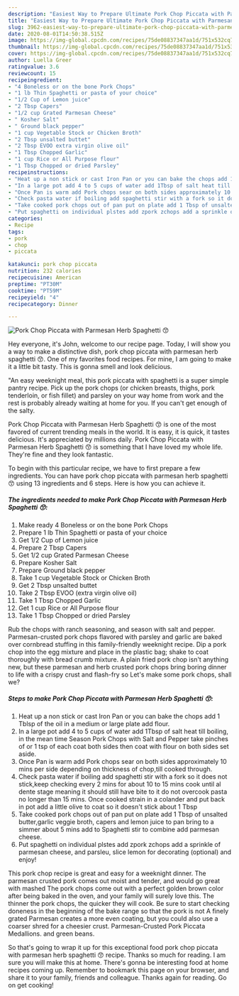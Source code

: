 ```yaml
---
description: "Easiest Way to Prepare Ultimate Pork Chop Piccata with Parmesan Herb Spaghetti 😙"
title: "Easiest Way to Prepare Ultimate Pork Chop Piccata with Parmesan Herb Spaghetti 😙"
slug: 3962-easiest-way-to-prepare-ultimate-pork-chop-piccata-with-parmesan-herb-spaghetti
date: 2020-08-01T14:50:38.515Z
image: https://img-global.cpcdn.com/recipes/75de08837347aa1d/751x532cq70/pork-chop-piccata-with-parmesan-herb-spaghetti-😙-recipe-main-photo.jpg
thumbnail: https://img-global.cpcdn.com/recipes/75de08837347aa1d/751x532cq70/pork-chop-piccata-with-parmesan-herb-spaghetti-😙-recipe-main-photo.jpg
cover: https://img-global.cpcdn.com/recipes/75de08837347aa1d/751x532cq70/pork-chop-piccata-with-parmesan-herb-spaghetti-😙-recipe-main-photo.jpg
author: Luella Greer
ratingvalue: 3.6
reviewcount: 15
recipeingredient:
- "4 Boneless or on the bone Pork Chops"
- "1 lb Thin Spaghetti or pasta of your choice"
- "1/2 Cup of Lemon juice"
- "2 Tbsp Capers"
- "1/2 cup Grated Parmesan Cheese"
- " Kosher Salt"
- " Ground black pepper"
- "1 cup Vegetable Stock or Chicken Broth"
- "2 Tbsp unsalted buttet"
- "2 Tbsp EVOO extra virgin olive oil"
- "1 Tbsp Chopped Garlic"
- "1 cup Rice or All Purpose flour"
- "1 Tbsp Chopped or dried Parsley"
recipeinstructions:
- "Heat up a non stick or cast Iron Pan or you can bake the chops add 1 Tblsp of the oil in a medium or large plate add flour."
- "In a large pot add 4 to 5 cups of water add 1Tbsp of salt heat till boiling, in the mean time Season Pork Chops with Salt and Pepper take pinches of or 1 tsp of each coat both sides then coat with flour on both sides set aside."
- "Once Pan is warm add Pork chops sear on both sides approximately 10 mins per side depending on thickness of chop,till cooked through."
- "Check pasta water if boiling add spaghetti stir with a fork so it does not stick,keep checking every 2 mins for about 10 to 15 mins cook until al dente stage meaning it should still have bite to it do not overcook pasta no longer than 15 mins. Once cooked strain in a colander and put back in pot add a little olive to coat so it doesn&#39;t stick about 1 Tbsp"
- "Take cooked pork chops out of pan put on plate add 1 Tbsp of unsalted butter,garlic veggie broth, capers and lemon juice to pan bring to a simmer about 5 mins add to Spaghetti stir to combine add parmesan cheese."
- "Put spaghetti on individual plstes add zpork zchops add a sprinkle of parmesan cheese, and parsleu, slice lemon for decorating (optional) and enjoy!"
categories:
- Recipe
tags:
- pork
- chop
- piccata

katakunci: pork chop piccata 
nutrition: 232 calories
recipecuisine: American
preptime: "PT30M"
cooktime: "PT59M"
recipeyield: "4"
recipecategory: Dinner

---
```



![Pork Chop Piccata with Parmesan Herb Spaghetti 😙](https://img-global.cpcdn.com/recipes/75de08837347aa1d/751x532cq70/pork-chop-piccata-with-parmesan-herb-spaghetti-😙-recipe-main-photo.jpg)

Hey everyone, it's John, welcome to our recipe page. Today, I will show you a way to make a distinctive dish, pork chop piccata with parmesan herb spaghetti 😙. One of my favorites food recipes. For mine, I am going to make it a little bit tasty. This is gonna smell and look delicious.

&#34;An easy weeknight meal, this pork piccata with spaghetti is a super simple pantry recipe. Pick up the pork chops (or chicken breasts, thighs, pork tenderloin, or fish fillet) and parsley on your way home from work and the rest is probably already waiting at home for you. If you can&#39;t get enough of the salty.

Pork Chop Piccata with Parmesan Herb Spaghetti 😙 is one of the most favored of current trending meals in the world. It is easy, it is quick, it tastes delicious. It's appreciated by millions daily. Pork Chop Piccata with Parmesan Herb Spaghetti 😙 is something that I have loved my whole life. They're fine and they look fantastic.


To begin with this particular recipe, we have to first prepare a few ingredients. You can have pork chop piccata with parmesan herb spaghetti 😙 using 13 ingredients and 6 steps. Here is how you can achieve it.

<!--inarticleads1-->

##### The ingredients needed to make Pork Chop Piccata with Parmesan Herb Spaghetti 😙:

1. Make ready 4 Boneless or on the bone Pork Chops
1. Prepare 1 lb Thin Spaghetti or pasta of your choice
1. Get 1/2 Cup of Lemon juice
1. Prepare 2 Tbsp Capers
1. Get 1/2 cup Grated Parmesan Cheese
1. Prepare  Kosher Salt
1. Prepare  Ground black pepper
1. Take 1 cup Vegetable Stock or Chicken Broth
1. Get 2 Tbsp unsalted buttet
1. Take 2 Tbsp EVOO (extra virgin olive oil)
1. Take 1 Tbsp Chopped Garlic
1. Get 1 cup Rice or All Purpose flour
1. Take 1 Tbsp Chopped or dried Parsley


Rub the chops with ranch seasoning, and season with salt and pepper. Parmesan-crusted pork chops flavored with parsley and garlic are baked over cornbread stuffing in this family-friendly weeknight recipe. Dip a pork chop into the egg mixture and place in the plastic bag; shake to coat thoroughly with bread crumb mixture. A plain fried pork chop isn&#39;t anything new, but these parmesan and herb crusted pork chops bring boring dinner to life with a crispy crust and flash-fry so Let&#39;s make some pork chops, shall we? 

<!--inarticleads2-->

##### Steps to make Pork Chop Piccata with Parmesan Herb Spaghetti 😙:

1. Heat up a non stick or cast Iron Pan or you can bake the chops add 1 Tblsp of the oil in a medium or large plate add flour.
1. In a large pot add 4 to 5 cups of water add 1Tbsp of salt heat till boiling, in the mean time Season Pork Chops with Salt and Pepper take pinches of or 1 tsp of each coat both sides then coat with flour on both sides set aside.
1. Once Pan is warm add Pork chops sear on both sides approximately 10 mins per side depending on thickness of chop,till cooked through.
1. Check pasta water if boiling add spaghetti stir with a fork so it does not stick,keep checking every 2 mins for about 10 to 15 mins cook until al dente stage meaning it should still have bite to it do not overcook pasta no longer than 15 mins. Once cooked strain in a colander and put back in pot add a little olive to coat so it doesn&#39;t stick about 1 Tbsp
1. Take cooked pork chops out of pan put on plate add 1 Tbsp of unsalted butter,garlic veggie broth, capers and lemon juice to pan bring to a simmer about 5 mins add to Spaghetti stir to combine add parmesan cheese.
1. Put spaghetti on individual plstes add zpork zchops add a sprinkle of parmesan cheese, and parsleu, slice lemon for decorating (optional) and enjoy!


This pork chop recipe is great and easy for a weeknight dinner. The parmesan crusted pork comes out moist and tender, and would go great with mashed The pork chops come out with a perfect golden brown color after being baked in the oven, and your family will surely love this. The thinner the pork chops, the quicker they will cook. Be sure to start checking doneness in the beginning of the bake range so that the pork is not A finely grated Parmesan creates a more even coating, but you could also use a coarser shred for a cheesier crust. Parmesan-Crusted Pork Piccata Medallions. and green beans. 

So that's going to wrap it up for this exceptional food pork chop piccata with parmesan herb spaghetti 😙 recipe. Thanks so much for reading. I am sure you will make this at home. There's gonna be interesting food at home recipes coming up. Remember to bookmark this page on your browser, and share it to your family, friends and colleague. Thanks again for reading. Go on get cooking!
